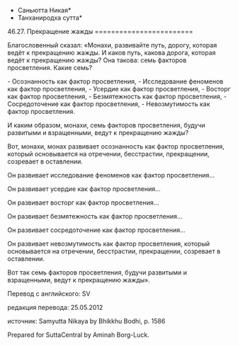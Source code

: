 * Саньютта Никая*
* Танханиродха сутта*

46\.27\. Прекращение жажды
\=\=\=\=\=\=\=\=\=\=\=\=\=\=\=\=\=\=\=\=\=\=\=\=

Благословенный сказал: «Монахи, развивайте путь, дорогу, которая ведёт к прекращению жажды\. И каков путь, какова дорога, которая ведёт к прекращению жажды? Она такова: семь факторов просветления\. Какие семь?

\- Осознанность как фактор просветления,
\- Исследование феноменов как фактор просветления,
\- Усердие как фактор просветления,
\- Восторг как фактор просветления,
\- Безмятежность как фактор просветления,
\- Сосредоточение как фактор просветления,
\- Невозмутимость как фактор просветления\.

И каким образом, монахи, семь факторов просветления, будучи развитыми и взращенными, ведут к прекращению жажды?

Вот, монахи, монах развивает осознанность как фактор просветления, который основывается на отречении, бесстрастии, прекращении, созревает в оставлении\.

Он развивает исследование феноменов как фактор просветления…

Он развивает усердие как фактор просветления…

Он развивает восторг как фактор просветления…

Он развивает безмятежность как фактор просветления…

Он развивает сосредоточение как фактор просветления…

Он развивает невозмутимость как фактор просветления, который основывается на отречении, бесстрастии, прекращении, созревает в оставлении\.

Вот так семь факторов просветления, будучи развитыми и взращенными, ведут к прекращению жажды»\.

Перевод с английского: SV

редакция перевода: 25\.05\.2012

источник: Samyutta Nikaya by Bhikkhu Bodhi, p\. 1586

Prepared for SuttaCentral by Aminah Borg\-Luck\.